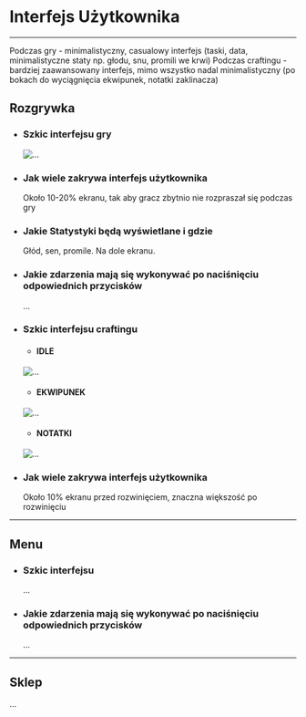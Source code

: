 # Interfejs Użytkownika

---
Podczas gry - minimalistyczny, casualowy interfejs (taski, data, minimalistyczne staty np. głodu, snu, promili we krwi)
Podczas craftingu - bardziej zaawansowany interfejs, mimo wszystko nadal minimalistyczny (po bokach do wyciągnięcia ekwipunek, notatki zaklinacza)

## Rozgrywka
- ### Szkic interfejsu gry
  ![...](~/resources/gdd/szkice/UI/UI_gra.png)
- ### Jak wiele zakrywa interfejs użytkownika
  Około 10-20% ekranu, tak aby gracz zbytnio nie rozpraszał się podczas gry
- ### Jakie Statystyki będą wyświetlane i gdzie
  Głód, sen, promile. Na dole ekranu.
- ### Jakie zdarzenia mają się wykonywać po naciśnięciu odpowiednich przycisków
  ...
  

- ### Szkic interfejsu craftingu
    - #### IDLE
    ![...](~/resources/gdd/szkice/UI/UI_craft_idle.png)
    - #### EKWIPUNEK
    ![...](~/resources/gdd/szkice/UI/UI_craft_ekwipunek.png)
    - #### NOTATKI
    ![...](~/resources/gdd/szkice/UI/UI_craft_notatki.png)
- ### Jak wiele zakrywa interfejs użytkownika
  Około 10% ekranu przed rozwinięciem, znaczna większość po rozwinięciu

---

## Menu

- ### Szkic interfejsu
  ...
- ### Jakie zdarzenia mają się wykonywać po naciśnięciu odpowiednich przycisków
  ...

---

## Sklep

...